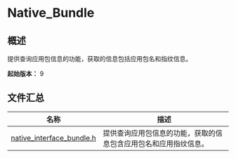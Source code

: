 # Native_Bundle
<!--Kit: Ability Kit-->
<!--Subsystem: BundleManager-->
<!--Owner: @hanfeng6-->
<!--SE: @hanfeng6; @lihaitao-->
<!--TSE: @kongjing2-->

## 概述

提供查询应用包信息的功能，获取的信息包括应用包名和指纹信息。

**起始版本：** 9
## 文件汇总

| 名称 | 描述 |
| -- | -- |
| [native_interface_bundle.h](capi-native-interface-bundle-h.md) | 提供查询应用包信息的功能，获取的信息包含应用包名和应用指纹信息。 |